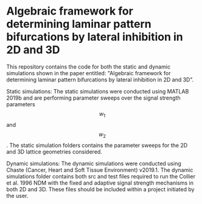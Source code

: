 # Algebraic framework for determining laminar pattern bifurcations by lateral inhibition in 2D and 3D

This repository contains the code for both the static and dynamic simulations shown in the paper entitled: "Algebraic framework for determining laminar pattern bifurcations by lateral inhibition in 2D and 3D".

Static simulations:
The static simulations were conducted using MATLAB 2019b and are performing parameter sweeps over the signal strength parameters $$w_{1}$$ and $$w_{2}$$. The static simulation folders contains the parameter sweeps for the 2D and 3D lattice geometries considered.

Dynamic simulations:
The dynamic simulations were conducted using Chaste (Cancer, Heart and Soft Tissue Environment) v2019.1. The dynamic simulations folder contains both src and test files required to run the Collier et al. 1996 NDM with the fixed and adaptive signal strength mechanisms in both 2D and 3D. These files should be included within a project initiated by the user.
